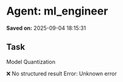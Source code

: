 # Agent: ml_engineer
**Saved on:** 2025-09-04 18:15:31

## Task
Model Quantization

❌ No structured result
Error: Unknown error

